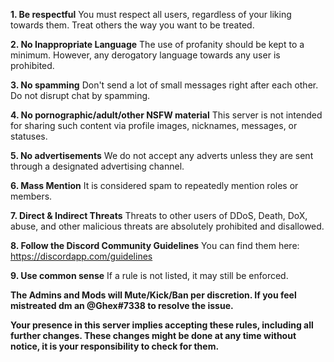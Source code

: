 **1. Be respectful**
You must respect all users, regardless of your liking towards them. Treat others the way you want to be treated.

**2. No Inappropriate Language**
The use of profanity should be kept to a minimum. However, any derogatory language towards any user is prohibited.

**3. No spamming**
Don't send a lot of small messages right after each other. Do not disrupt chat by spamming.

**4. No pornographic/adult/other NSFW material**
This server is not intended for sharing such content via profile images, nicknames, messages, or statuses.

**5. No advertisements**
We do not accept any adverts unless they are sent through a designated advertising channel.

**6. Mass Mention**
It is considered spam to repeatedly mention roles or members.

**7. Direct & Indirect Threats**
Threats to other users of DDoS, Death, DoX, abuse, and other malicious threats are absolutely prohibited and disallowed.

**8. Follow the Discord Community Guidelines**
You can find them here: https://discordapp.com/guidelines

**9. Use common sense**
If a rule is not listed, it may still be enforced.

**The Admins and Mods will Mute/Kick/Ban per discretion. If you feel mistreated dm an @Ghex#7338 to resolve the issue.**

**Your presence in this server implies accepting these rules, including all further changes. These changes might be done at any time without notice, it is your responsibility to check for them.**
